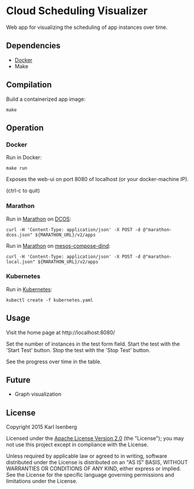 # Cloud Scheduling Visualizer

Web app for visualizing the scheduling of app instances over time.


## Dependencies

- [Docker](https://docs.docker.com/installation/)
- Make


## Compilation

Build a containerized app image:

```
make
```


## Operation

### Docker

Run in Docker:

```
make run
```

Exposes the web-ui on port 8080 of localhost (or your docker-machine IP).

(ctrl-c to quit)


### Marathon

Run in [Marathon](https://mesosphere.github.io/marathon/) on [DCOS](https://mesosphere.com/product/):

```
curl -H 'Content-Type: application/json' -X POST -d @"marathon-dcos.json" ${MARATHON_URL}/v2/apps
```

Run in [Marathon](https://mesosphere.github.io/marathon/) on [mesos-compose-dind](https://github.com/karlkfi/mesos-compose-dind):

```
curl -H 'Content-Type: application/json' -X POST -d @"marathon-local.json" ${MARATHON_URL}/v2/apps
```

### Kubernetes

Run in [Kubernetes](http://kubernetes.io/):

```
kubectl create -f kubernetes.yaml
```


## Usage

Visit the home page at http://localhost:8080/

Set the number of instances in the test form field.
Start the test with the 'Start Test' button.
Stop the test with the 'Stop Test' button.

See the progress over time in the table.


## Future

- Graph visualization


## License

   Copyright 2015 Karl Isenberg

   Licensed under the [Apache License Version 2.0](LICENSE) (the "License");
   you may not use this project except in compliance with the License.

   Unless required by applicable law or agreed to in writing, software
   distributed under the License is distributed on an "AS IS" BASIS,
   WITHOUT WARRANTIES OR CONDITIONS OF ANY KIND, either express or implied.
   See the License for the specific language governing permissions and
   limitations under the License.
